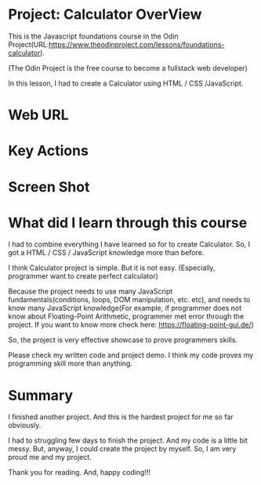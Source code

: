 # Project: Calculator OverView

This is the Javascript foundations course in the Odin Project(URL:https://www.theodinproject.com/lessons/foundations-calculator).

(The Odin Project is the free course to become a fullstack web developer)

In this lesson, I had to create a Calculator using HTML / CSS /JavaScript.

# Web URL

<!-- Web Page: https://hiros-dev.github.io/Etch-A-Sketch/ -->

# Key Actions

# Screen Shot

<!-- <img src="./screen.png"/> -->

# What did I learn through this course

I had to combine everything I have learned so for to create Calculator.
So, I got a HTML / CSS / JavaScript knowledge more than before.

I think Calculator project is simple. 
But it is not easy.
(Especially, programmer want to create perfect calculator)

Because the project needs to use many JavaScript fundamentals(conditions, loops, DOM manipulation, etc. etc),
and needs to know many JavaScript knowledge(For example, if programmer does not know about Floating-Point Arithmetic, programmer met error through the project. If you want to know more check here: https://floating-point-gui.de/)

So, the project is very effective showcase to prove programmers skills.

Please check my written code and project demo.
I think my code proves my programming skill more than anything.

# Summary

I finished another project.
And this is the hardest project for me so far obviously.

I had to struggling few days to finish the project.
And my code is a little bit messy.
But, anyway, I could create the project by myself.
So, I am very proud me and my project.

Thank you for reading.
And, happy coding!!!